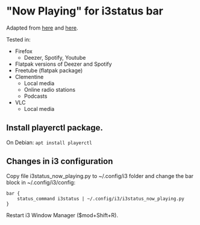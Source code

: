 # "Now Playing" for i3status bar

Adapted from [here](https://dimmaski.com/i3status/) and [here](https://www.reddit.com/r/i3wm/comments/sdzqn1/display_current_song_in_status_bar/).

Tested in:
- Firefox
  - Deezer, Spotify, Youtube
- Flatpak versions of Deezer and Spotify
- Freetube (flatpak package)
- Clementine
  - Local media
  - Online radio stations
  - Podcasts
- VLC
  - Local media

## Install playerctl package.

On Debian: `apt install playerctl`

## Changes in i3 configuration

Copy file i3status_now_playing.py to ~/.config/i3 folder and change the bar block in ~/.config/i3/config:

```
bar {
    status_command i3status | ~/.config/i3/i3status_now_playing.py
}
```

Restart i3 Window Manager ($mod+Shift+R).

